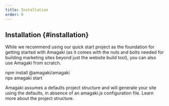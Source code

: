```yaml
---
title: Installation
order: 0
---
```

## Installation {#installation}

While we recommend using our quick start project as the foundation for getting
started with Amagaki (as it comes with the nuts and bolts needed for building
marketing sites beyond just the website build tool), you can also use Amagaki
from scratch.

npm install @amagaki/amagaki \
npx amagaki start

Amagaki assumes a defaults project structure and will generate your site using
the defaults, in absence of an amagaki.js configuration file. Learn more about
the project structure.